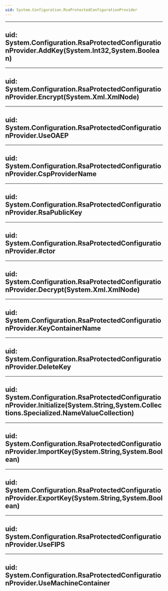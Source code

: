 ```yaml
---
uid: System.Configuration.RsaProtectedConfigurationProvider
---
```


---
uid: System.Configuration.RsaProtectedConfigurationProvider.AddKey(System.Int32,System.Boolean)
---

---
uid: System.Configuration.RsaProtectedConfigurationProvider.Encrypt(System.Xml.XmlNode)
---

---
uid: System.Configuration.RsaProtectedConfigurationProvider.UseOAEP
---

---
uid: System.Configuration.RsaProtectedConfigurationProvider.CspProviderName
---

---
uid: System.Configuration.RsaProtectedConfigurationProvider.RsaPublicKey
---

---
uid: System.Configuration.RsaProtectedConfigurationProvider.#ctor
---

---
uid: System.Configuration.RsaProtectedConfigurationProvider.Decrypt(System.Xml.XmlNode)
---

---
uid: System.Configuration.RsaProtectedConfigurationProvider.KeyContainerName
---

---
uid: System.Configuration.RsaProtectedConfigurationProvider.DeleteKey
---

---
uid: System.Configuration.RsaProtectedConfigurationProvider.Initialize(System.String,System.Collections.Specialized.NameValueCollection)
---

---
uid: System.Configuration.RsaProtectedConfigurationProvider.ImportKey(System.String,System.Boolean)
---

---
uid: System.Configuration.RsaProtectedConfigurationProvider.ExportKey(System.String,System.Boolean)
---

---
uid: System.Configuration.RsaProtectedConfigurationProvider.UseFIPS
---

---
uid: System.Configuration.RsaProtectedConfigurationProvider.UseMachineContainer
---
